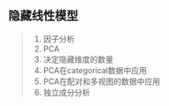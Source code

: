 

## 隐藏线性模型


> 1. 因子分析
> 2. PCA
> 3. 决定隐藏维度的数量
> 4. PCA在categorical数据中应用
> 5. PCA在配对和多视图的数据中应用
> 6. 独立成分分析